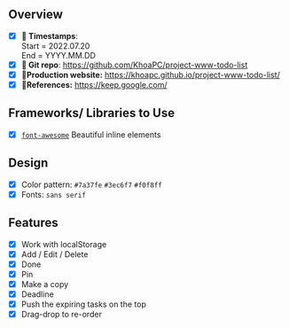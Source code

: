 ## Overview
- [x] **📅 Timestamps**:      
Start = 2022.07.20  
End = YYYY.MM.DD
- [x] **🔗 Git repo**: https://github.com/KhoaPC/project-www-todo-list
- [x] **🔗Production website:** https://khoapc.github.io/project-www-todo-list/
- [x] **🔗References:** https://keep.google.com/

## Frameworks/ Libraries to Use
- [x] [`font-awesome`](https://fontawesome.com/) Beautiful inline elements

## Design 
- [x] Color pattern: `#7a37fe` `#3ec6f7` `#f0f8ff`
- [x] Fonts: `sans serif`

## Features
- [x] Work with localStorage
- [x] Add / Edit / Delete
- [x] Done
- [x] Pin 
- [x] Make a copy
- [x] Deadline
- [x] Push the expiring tasks on the top
- [x] Drag-drop to re-order